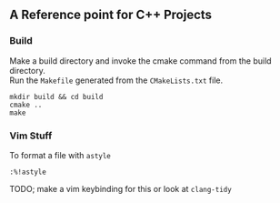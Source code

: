 ## A Reference point for C++ Projects

### Build
Make a build directory and invoke the cmake command from the build directory.  
Run the `Makefile` generated from the `CMakeLists.txt` file.
```
mkdir build && cd build
cmake ..
make
```

### Vim Stuff
To format a file with `astyle`  
```
:%!astyle
```
TODO; make a vim keybinding for this or look at `clang-tidy`
